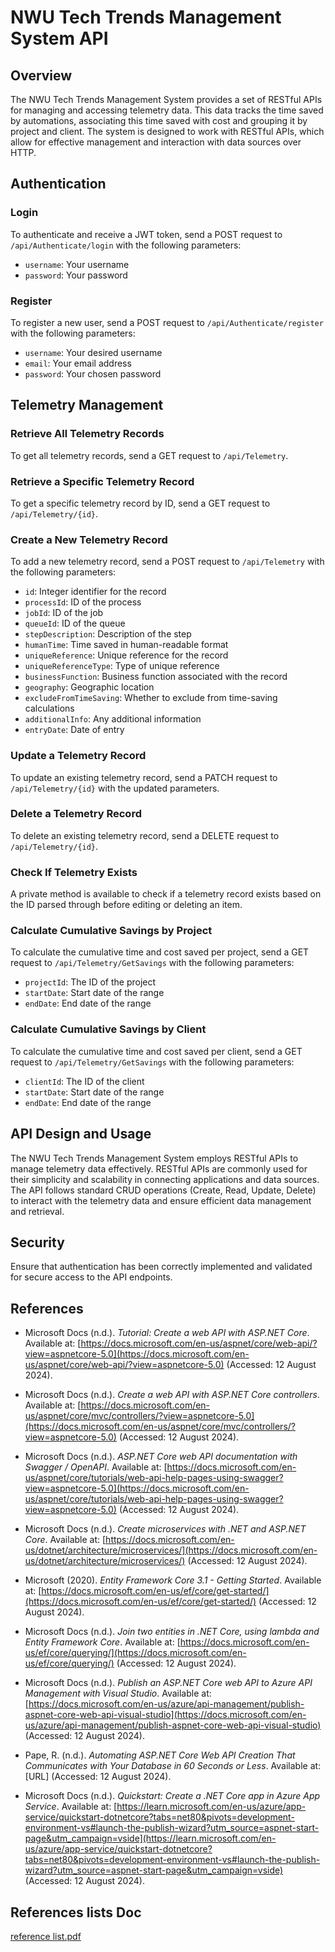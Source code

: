 # NWU Tech Trends Management System API

## Overview

The NWU Tech Trends Management System provides a set of RESTful APIs for managing and accessing telemetry data. This data tracks the time saved by automations, associating this time saved with cost and grouping it by project and client. The system is designed to work with RESTful APIs, which allow for effective management and interaction with data sources over HTTP.

## Authentication

### Login

To authenticate and receive a JWT token, send a POST request to `/api/Authenticate/login` with the following parameters:

- `username`: Your username
- `password`: Your password

### Register

To register a new user, send a POST request to `/api/Authenticate/register` with the following parameters:

- `username`: Your desired username
- `email`: Your email address
- `password`: Your chosen password

## Telemetry Management

### Retrieve All Telemetry Records

To get all telemetry records, send a GET request to `/api/Telemetry`.

### Retrieve a Specific Telemetry Record

To get a specific telemetry record by ID, send a GET request to `/api/Telemetry/{id}`.

### Create a New Telemetry Record

To add a new telemetry record, send a POST request to `/api/Telemetry` with the following parameters:

- `id`: Integer identifier for the record
- `processId`: ID of the process
- `jobId`: ID of the job
- `queueId`: ID of the queue
- `stepDescription`: Description of the step
- `humanTime`: Time saved in human-readable format
- `uniqueReference`: Unique reference for the record
- `uniqueReferenceType`: Type of unique reference
- `businessFunction`: Business function associated with the record
- `geography`: Geographic location
- `excludeFromTimeSaving`: Whether to exclude from time-saving calculations
- `additionalInfo`: Any additional information
- `entryDate`: Date of entry

### Update a Telemetry Record

To update an existing telemetry record, send a PATCH request to `/api/Telemetry/{id}` with the updated parameters.

### Delete a Telemetry Record

To delete an existing telemetry record, send a DELETE request to `/api/Telemetry/{id}`.

### Check If Telemetry Exists

A private method is available to check if a telemetry record exists based on the ID parsed through before editing or deleting an item.

### Calculate Cumulative Savings by Project

To calculate the cumulative time and cost saved per project, send a GET request to `/api/Telemetry/GetSavings` with the following parameters:

- `projectId`: The ID of the project
- `startDate`: Start date of the range
- `endDate`: End date of the range

### Calculate Cumulative Savings by Client

To calculate the cumulative time and cost saved per client, send a GET request to `/api/Telemetry/GetSavings` with the following parameters:

- `clientId`: The ID of the client
- `startDate`: Start date of the range
- `endDate`: End date of the range

## API Design and Usage

The NWU Tech Trends Management System employs RESTful APIs to manage telemetry data effectively. RESTful APIs are commonly used for their simplicity and scalability in connecting applications and data sources. The API follows standard CRUD operations (Create, Read, Update, Delete) to interact with the telemetry data and ensure efficient data management and retrieval.

## Security

Ensure that authentication has been correctly implemented and validated for secure access to the API endpoints.


## References

- Microsoft Docs (n.d.). *Tutorial: Create a web API with ASP.NET Core*. Available at: [https://docs.microsoft.com/en-us/aspnet/core/web-api/?view=aspnetcore-5.0](https://docs.microsoft.com/en-us/aspnet/core/web-api/?view=aspnetcore-5.0) (Accessed: 12 August 2024).

- Microsoft Docs (n.d.). *Create a web API with ASP.NET Core controllers*. Available at: [https://docs.microsoft.com/en-us/aspnet/core/mvc/controllers/?view=aspnetcore-5.0](https://docs.microsoft.com/en-us/aspnet/core/mvc/controllers/?view=aspnetcore-5.0) (Accessed: 12 August 2024).

- Microsoft Docs (n.d.). *ASP.NET Core web API documentation with Swagger / OpenAPI*. Available at: [https://docs.microsoft.com/en-us/aspnet/core/tutorials/web-api-help-pages-using-swagger?view=aspnetcore-5.0](https://docs.microsoft.com/en-us/aspnet/core/tutorials/web-api-help-pages-using-swagger?view=aspnetcore-5.0) (Accessed: 12 August 2024).

- Microsoft Docs (n.d.). *Create microservices with .NET and ASP.NET Core*. Available at: [https://docs.microsoft.com/en-us/dotnet/architecture/microservices/](https://docs.microsoft.com/en-us/dotnet/architecture/microservices/) (Accessed: 12 August 2024).

- Microsoft (2020). *Entity Framework Core 3.1 - Getting Started*. Available at: [https://docs.microsoft.com/en-us/ef/core/get-started/](https://docs.microsoft.com/en-us/ef/core/get-started/) (Accessed: 12 August 2024).

- Microsoft Docs (n.d.). *Join two entities in .NET Core, using lambda and Entity Framework Core*. Available at: [https://docs.microsoft.com/en-us/ef/core/querying/](https://docs.microsoft.com/en-us/ef/core/querying/) (Accessed: 12 August 2024).

- Microsoft Docs (n.d.). *Publish an ASP.NET Core web API to Azure API Management with Visual Studio*. Available at: [https://docs.microsoft.com/en-us/azure/api-management/publish-aspnet-core-web-api-visual-studio](https://docs.microsoft.com/en-us/azure/api-management/publish-aspnet-core-web-api-visual-studio) (Accessed: 12 August 2024).

- Pape, R. (n.d.). *Automating ASP.NET Core Web API Creation That Communicates with Your Database in 60 Seconds or Less*. Available at: [URL] (Accessed: 12 August 2024).

- Microsoft Docs (n.d.). *Quickstart: Create a .NET Core app in Azure App Service*. Available at: [https://learn.microsoft.com/en-us/azure/app-service/quickstart-dotnetcore?tabs=net80&pivots=development-environment-vs#launch-the-publish-wizard?utm_source=aspnet-start-page&utm_campaign=vside](https://learn.microsoft.com/en-us/azure/app-service/quickstart-dotnetcore?tabs=net80&pivots=development-environment-vs#launch-the-publish-wizard?utm_source=aspnet-start-page&utm_campaign=vside) (Accessed: 12 August 2024).

## References lists Doc


[reference list.pdf](https://github.com/user-attachments/files/16588317/reference.list.pdf)
